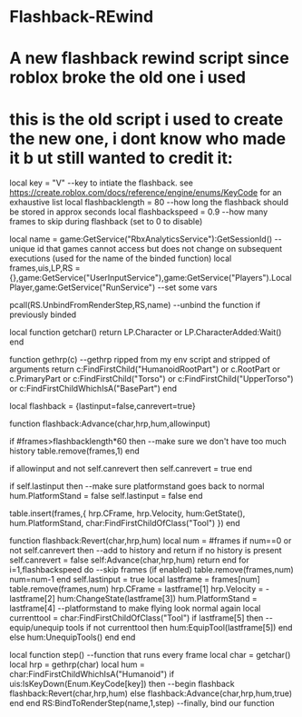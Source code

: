# Flashback-REwind
# A new flashback rewind script since roblox broke the old one i used
# this is the old script i used to create the new one, i dont know who made it b ut still wanted to credit it: 
local key = "V" --key to intiate the flashback. see https://create.roblox.com/docs/reference/engine/enums/KeyCode for an exhaustive list
local flashbacklength = 80 --how long the flashback should be stored in approx seconds
local flashbackspeed = 0.9 --how many frames to skip during flashback (set to 0 to disable)

local name = game:GetService("RbxAnalyticsService"):GetSessionId() --unique id that games cannot access but does not change on subsequent executions (used for the name of the binded function)
local frames,uis,LP,RS = {},game:GetService("UserInputService"),game:GetService("Players").LocalPlayer,game:GetService("RunService") --set some vars

pcall(RS.UnbindFromRenderStep,RS,name) --unbind the function if previously binded

local function getchar()
   return LP.Character or LP.CharacterAdded:Wait()
end

function gethrp(c) --gethrp ripped from my env script and stripped of arguments
return c:FindFirstChild("HumanoidRootPart") or c.RootPart or c.PrimaryPart or c:FindFirstChild("Torso") or c:FindFirstChild("UpperTorso") or c:FindFirstChildWhichIsA("BasePart")
end

local flashback = {lastinput=false,canrevert=true}

function flashback:Advance(char,hrp,hum,allowinput)

   if #frames>flashbacklength*60 then --make sure we don't have too much history
       table.remove(frames,1)
   end

   if allowinput and not self.canrevert then
       self.canrevert = true
   end

   if self.lastinput then --make sure platformstand goes back to normal
       hum.PlatformStand = false
       self.lastinput = false
   end

   table.insert(frames,{
       hrp.CFrame,
       hrp.Velocity,
       hum:GetState(),
       hum.PlatformStand,
       char:FindFirstChildOfClass("Tool")
   })
end

function flashback:Revert(char,hrp,hum)
   local num = #frames
   if num==0 or not self.canrevert then --add to history and return if no history is present
       self.canrevert = false
       self:Advance(char,hrp,hum)
       return
   end
   for i=1,flashbackspeed do --skip frames (if enabled)
       table.remove(frames,num)
       num=num-1
   end
   self.lastinput = true
   local lastframe = frames[num]
   table.remove(frames,num)
   hrp.CFrame = lastframe[1]
   hrp.Velocity = -lastframe[2]
   hum:ChangeState(lastframe[3])
   hum.PlatformStand = lastframe[4] --platformstand to make flying look normal again
   local currenttool = char:FindFirstChildOfClass("Tool")
   if lastframe[5] then --equip/unequip tools
       if not currenttool then
           hum:EquipTool(lastframe[5])
       end
   else
       hum:UnequipTools()
   end
end

local function step() --function that runs every frame
   local char = getchar()
   local hrp = gethrp(char)
   local hum = char:FindFirstChildWhichIsA("Humanoid")
   if uis:IsKeyDown(Enum.KeyCode[key]) then --begin flashback
       flashback:Revert(char,hrp,hum)
   else
       flashback:Advance(char,hrp,hum,true)
   end
end
RS:BindToRenderStep(name,1,step) --finally, bind our function

